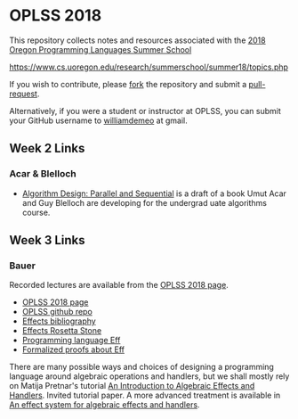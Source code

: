# OPLSS 2018

This repository collects notes and resources associated with the 
[2018 Oregon Programming Languages Summer School](https://www.cs.uoregon.edu/research/summerschool/summer18)

https://www.cs.uoregon.edu/research/summerschool/summer18/topics.php

If you wish to contribute, please 
[fork](https://help.github.com/articles/fork-a-repo/)
the repository and submit a 
[pull-request](https://help.github.com/articles/creating-a-pull-request/).

Alternatively, if you were a student or
instructor at OPLSS, you can submit your GitHub username to 
[williamdemeo](mailto:williamdemeo@gmail.com) at gmail.

## Week 2 Links

### Acar & Blelloch
+ [Algorithm Design: Parallel and Sequential](http://www.parallel-algorithms-book.com/) 
is a draft of a book Umut Acar and Guy Blelloch are developing for the undergrad
uate algorithms course.

## Week 3 Links

### Bauer

Recorded lectures are available from the [OPLSS 2018 page](https://www.cs.uoregon.edu/research/summerschool/summer18/topics.php#Bauer).

+ [OPLSS 2018 page](https://www.cs.uoregon.edu/research/summerschool/summer18/topics.php#Bauer)
+ [OPLSS github repo](https://github.com/OPLSS/introduction-to-algebraic-effects-and-handlers)
+ [Effects bibliography](https://github.com/yallop/effects-bibliography)
+ [Effects Rosetta Stone](https://github.com/effect-handlers/effects-rosetta-stone)
+ [Programming language Eff](http://www.eff-lang.org/)
+ [Formalized proofs about Eff](https://github.com/matijapretnar/proofs/)

There are many possible ways and choices of designing a programming language around algebraic operations and handlers, but we shall mostly rely on Matija Pretnar's tutorial [An Introduction to Algebraic Effects and Handlers](http://www.eff-lang.org/handlers-tutorial.pdf). Invited tutorial paper. A more advanced treatment is available in [An effect system for algebraic effects and handlers](https://arxiv.org/abs/1306.6316).
